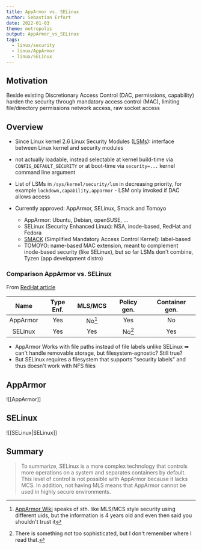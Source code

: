 ```yaml
---
title: AppArmor vs. SELinux
author: Sebastian Erfort
date: 2022-01-03
theme: metropolis
output: AppArmor_vs_SELinux
tags:
  - linux/security
  - linux/AppArmor
  - linux/SELinux
---
```


## Motivation

Beside existing Discretionary Access Control (DAC, permissions, capability)  harden the security through mandatory access control (MAC), limiting file/directory permissions network access, raw socket access


## Overview

- Since Linux kernel 2.6 Linux Security Modules ([LSMs](https://www.kernel.org/doc/html/v4.15/admin-guide/LSM/index.html)): interface between Linux kernel and security modules
- not actually loadable, instead selectable at kernel build-time via `CONFIG_DEFAULT_SECURITY` or at boot-time via `security=...` kernel command line argument
- List of LSMs in `/sys/kernel/security/lsm` in decreasing priority, for example `lockdown,capability,apparmor` - LSM only invoked if DAC allows access

- Currently approved: AppArmor, SELinux, Smack and Tomoyo
    - AppArmor: Ubuntu, Debian, openSUSE, ...
    - SELinux (Security Enhanced Linux): NSA, inode-based, RedHat and Fedora
    - [SMACK](https://www.kernel.org/doc/html/v4.15/admin-guide/LSM/Smack.html ) (Simplified Mandatory Access Control Kernel): label-based
    - TOMOYO: name-based MAC extension, meant to complement inode-based security (like SELinux), but so far LSMs don't combine, Tyzen (app development distro)


### Comparison AppArmor vs. SELinux

From [RedHat article](https://www.redhat.com/sysadmin/apparmor-selinux-isolation)

Name       | Type Enf.        | MLS/MCS | Policy gen.      | Container gen.
:---------:|:----------------:|:-------:|:----------------:|:-----------------------:
AppArmor   | Yes              |   No[^1]   |       Yes        |  No
SELinux    | Yes              |   Yes   |       No[^2]        |  Yes

[^1]: [AppArmor Wiki](https://gitlab.com/apparmor/apparmor/-/wikis/AppArmorMLS)  speaks of sth. like MLS/MCS style security using different uids, but the information is 4 years old and even then said you shouldn't trust it
[^2]: There is something not too sophisticated, but I don't remember where I read that.

- AppArmor Works with file paths instead of file labels unlike SELinux ➡ can't handle removable storage, but filesystem-agnostic? Still true?
- But SELinux requires a filesystem that supports "security labels" and thus doesn't work with NFS files


## AppArmor

![[AppArmor]]


## SELinux

![[SELinux|SELinux]]
## Summary
>
> To summarize, SELinux is a more complex technology that controls more operations on a system and separates containers by default. This level of control is not possible with AppArmor because it lacks MCS. In addition, not having MLS means that AppArmor cannot be used in highly secure environments.
